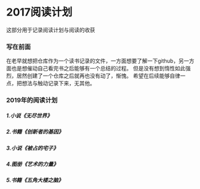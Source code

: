 # 2017阅读计划

这部分用于记录阅读计划与阅读的收获

### 写在前面

在老早就想把仓库作为一个读书记录的文件，一方面想要了解一下github，另一方面也是想催动自己看完书之后能够有一个总结的过程。
但是没有想到惰性如此强烈，居然创建了一个仓库之后就再也没有动了，惭愧。
希望在后续能够自律一点，把想法与触动记录下来，无其他。



### 2019年的阅读计划

##### 1.小说《无尽世界》

##### 2.书籍《创新者的基因》

##### 3.小说《被占的宅子》

##### 4.图册《艺术的力量》

##### 5.书籍《五角大楼之脑》

